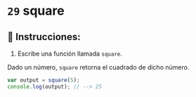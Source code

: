 # `29` square

## 📝 Instrucciones:

1. Escribe una función llamada `square`.

Dado un número, `square` retorna el cuadrado de dicho número.

```Javascript
var output = square(5);
console.log(output); // --> 25
```